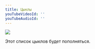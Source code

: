 ```yaml
---
title: Цыклы
youTubeVideoId: ''
youTubeAudioId: ''
---
```

![](/img/image10.png)

Этот список цыклов будет пополняться.
